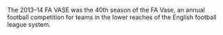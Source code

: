 The 2013–14 FA VASE was the 40th season of the FA Vase, an annual football competition for teams in the lower reaches of the English football league system.
